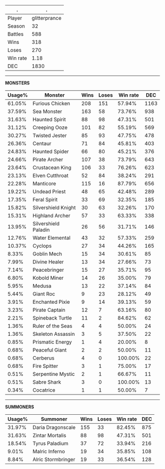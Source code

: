 .|.
|-|-
Player|glitterprance
Season|32
Battles|588
Wins|318
Loses|270
Win rate|1.18
DEC|1830

---
**MONSTERS**

Usage%|Monster|Wins|Loses|Win rate|DEC|
-|-|-|-|-|-|
61.05%|Furious Chicken|208|151|57.94%|1163|
37.59%|Sea Monster|163|58|73.76%|938|
31.63%|Haunted Spirit|88|98|47.31%|501|
31.12%|Creeping Ooze|101|82|55.19%|569|
30.27%|Twisted Jester|85|93|47.75%|478|
26.36%|Centaur|71|84|45.81%|403|
24.83%|Haunted Spider|66|80|45.21%|376|
24.66%|Pirate Archer|107|38|73.79%|643|
23.64%|Crustacean King|106|33|76.26%|623|
23.13%|Elven Cutthroat|52|84|38.24%|291|
22.28%|Manticore|115|16|87.79%|656|
19.22%|Undead Priest|48|65|42.48%|289|
17.35%|Feral Spirit|33|69|32.35%|185|
15.82%|Silvershield Knight|30|63|32.26%|170|
15.31%|Highland Archer|57|33|63.33%|338|
13.95%|Silvershield Paladin|26|56|31.71%|146|
12.76%|Water Elemental|43|32|57.33%|259|
10.37%|Cyclops|27|34|44.26%|165|
8.33%|Goblin Mech|15|34|30.61%|85|
7.99%|Divine Healer|13|34|27.66%|73|
7.14%|Peacebringer|15|27|35.71%|95|
6.80%|Kobold Miner|14|26|35.00%|79|
5.95%|Medusa|13|22|37.14%|84|
5.44%|Giant Roc|9|23|28.12%|49|
3.91%|Enchanted Pixie|9|14|39.13%|59|
3.23%|Pirate Captain|12|7|63.16%|80|
2.21%|Spineback Turtle|11|2|84.62%|62|
1.36%|Ruler of the Seas|4|4|50.00%|24|
1.36%|Skeleton Assassin|3|5|37.50%|22|
0.85%|Prismatic Energy|1|4|20.00%|8|
0.68%|Peaceful Giant|2|2|50.00%|11|
0.68%|Cerberus|4|0|100.00%|22|
0.68%|Fire Spitter|3|1|75.00%|17|
0.51%|Serpentine Mystic|2|1|66.67%|11|
0.51%|Sabre Shark|3|0|100.00%|13|
0.34%|Cocatrice|1|1|50.00%|7|

---
**SUMMONERS**

Usage%|Summoner|Wins|Loses|Win rate|DEC|
-|-|-|-|-|-|
31.97%|Daria Dragonscale|155|33|82.45%|875|
31.63%|Zintar Mortalis|88|98|47.31%|501|
18.54%|Tyrus Paladium|37|72|33.94%|216|
9.01%|Malric Inferno|19|34|35.85%|108|
8.84%|Alric Stormbringer|19|33|36.54%|128|
